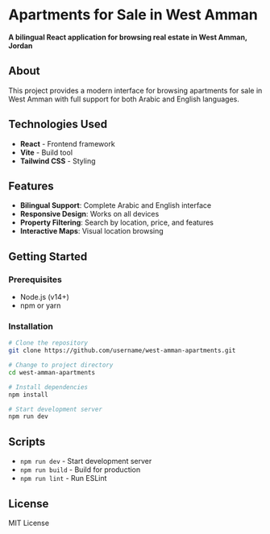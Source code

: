 # Apartments for Sale in West Amman

**A bilingual React application for browsing real estate in West Amman, Jordan**

## **About**

This project provides a modern interface for browsing apartments for sale in West Amman with full support for both Arabic and English languages.

## **Technologies Used**

- **React** - Frontend framework
- **Vite** - Build tool
- **Tailwind CSS** - Styling

## **Features**

- **Bilingual Support**: Complete Arabic and English interface
- **Responsive Design**: Works on all devices
- **Property Filtering**: Search by location, price, and features
- **Interactive Maps**: Visual location browsing

## **Getting Started**

### **Prerequisites**

- Node.js (v14+)
- npm or yarn

### **Installation**

```bash
# Clone the repository
git clone https://github.com/username/west-amman-apartments.git

# Change to project directory
cd west-amman-apartments

# Install dependencies
npm install

# Start development server
npm run dev
```

## **Scripts**

- `npm run dev` - Start development server
- `npm run build` - Build for production
- `npm run lint` - Run ESLint

## **License**

MIT License

